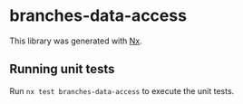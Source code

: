 # branches-data-access

This library was generated with [Nx](https://nx.dev).

## Running unit tests

Run `nx test branches-data-access` to execute the unit tests.
